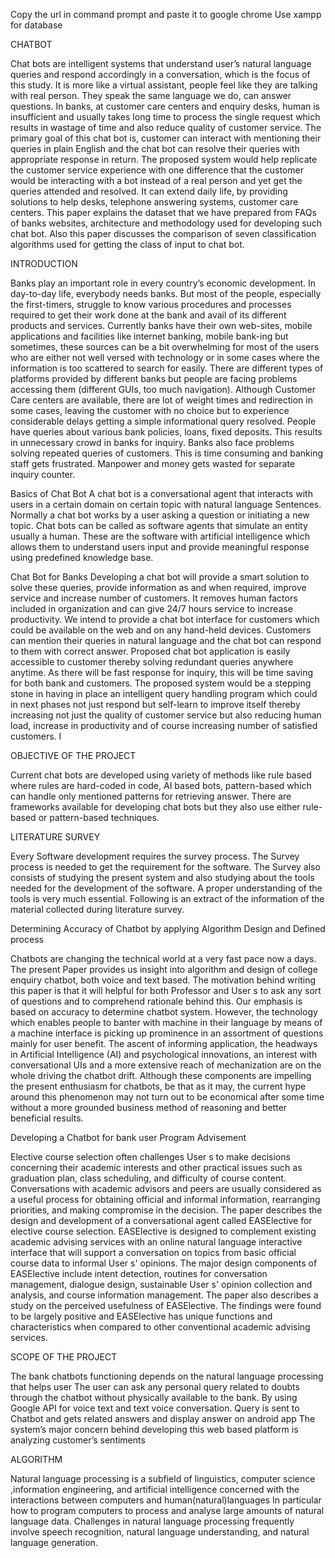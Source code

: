 Copy the url in command prompt and paste it to google chrome
Use xampp for database

CHATBOT 

Chat bots are intelligent systems that understand user’s natural language queries and respond accordingly in a conversation, which is the focus of this study. It is more like a virtual assistant, people feel like they are talking with real person. They speak the same language we do, can answer questions. In banks, at customer care centers and enquiry desks, human is insufficient and usually takes long time to process the single request which results in wastage of time and also reduce quality of customer service. The primary goal of this chat bot is, customer can interact with mentioning their queries in plain English and the chat bot can resolve their queries with appropriate response in return. The proposed system would help replicate the customer service experience with one difference that the customer would be interacting with a bot instead of a real person and yet get the queries attended and resolved. It can extend daily life, by providing solutions to help desks, telephone answering systems, customer care centers. This paper explains the dataset that we have prepared from FAQs of banks websites, architecture and methodology used for developing such chat bot. Also this paper discusses the comparison of seven classification algorithms used for getting the class of input to chat bot.

INTRODUCTION

Banks play an important role in every country’s economic development. In day-to-day life, everybody needs banks. But most of the people, especially the first-timers, struggle to know various procedures and processes required to get their work done at the bank and avail of its different products and services. Currently banks have their own web-sites, mobile applications and facilities like internet banking, mobile bank-ing but sometimes, these sources can be a bit overwhelming for most of the users who are either not well versed with technology or in some cases where the information is too scattered to search for easily. There are different types of platforms provided by different banks but people are facing problems accessing them (different GUIs, too much navigation). Although Customer Care centers are available, there are lot of weight times and redirection in some cases, leaving the customer with no choice but to experience considerable delays getting a simple informational query resolved. People have queries about various bank policies, loans, fixed deposits. This results in unnecessary crowd in banks for inquiry. Banks also face problems solving repeated queries of customers. This is time consuming and banking staff gets frustrated. Manpower and money gets wasted for separate inquiry counter.

Basics of Chat Bot
 A chat bot is a conversational agent that interacts with users in a certain domain on certain topic with natural language Sentences. Normally a chat bot works by a user asking a question or initiating a new topic. Chat bots can be called as software agents that simulate an entity usually a human. These are the software with artificial intelligence which allows them to understand users input and provide meaningful response using predefined knowledge base.

Chat Bot for Banks
 Developing a chat bot will provide a smart solution to solve these queries, provide information as and when required, improve service and increase number of customers. It removes human factors included in organization and can give 24/7 hours service to increase productivity. 
We intend to provide a chat bot interface for customers which could be available on the web and on any hand-held devices. Customers can mention their queries in natural language and the chat bot can respond to them with correct answer. Proposed chat bot application is easily accessible to customer thereby solving redundant queries anywhere anytime. As there will be fast response for inquiry, this will be time saving for both bank and customers. The proposed system would be a stepping stone in having in place an intelligent query handling program which could in next phases not just respond but self-learn to improve itself thereby increasing not just the quality of customer service but also reducing human load, increase in productivity and of course increasing number of satisfied customers. I

OBJECTIVE OF THE PROJECT

Current chat bots are developed using variety of methods like rule based where rules are hard-coded in code, AI based bots, pattern-based which can handle only mentioned patterns for retrieving answer. There are frameworks available for developing chat bots but they also use either rule-based or pattern-based techniques. 

LITERATURE SURVEY

Every Software development requires the survey process. The Survey process is needed to get the requirement for the software. The Survey also consists of studying the present system and also studying about the tools needed for the development of the software. A proper understanding of the tools is very much essential. Following is an extract of the information of the material collected during literature survey.

Determining Accuracy of Chatbot by applying Algorithm Design and Defined process

Chatbots are changing the technical world at a very fast pace now a days. The present Paper provides us insight into algorithm and design of college enquiry chatbot, both voice and text based. The motivation behind writing this paper is that it will helpful for both Professor and User s to ask any sort of questions and to comprehend rationale behind this. 
Our emphasis is based on accuracy to determine chatbot system. However, the technology which enables people to banter with machine in their language by means of a machine interface is picking up prominence in an assortment of questions mainly for user benefit. The ascent of informing application, the headways in Artificial Intelligence (AI) and psychological innovations, an interest with conversational UIs and a more extensive reach of mechanization are on the whole driving the chatbot drift. Although these components are impelling the present enthusiasm for chatbots, be that as it may, the current hype around this phenomenon may not turn out to be economical after some time without a more grounded business method of reasoning and better beneficial results.

Developing a Chatbot for bank user Program Advisement

Elective course selection often challenges User s to make decisions concerning their academic interests and other practical issues such as graduation plan, class scheduling, and difficulty of course content. Conversations with academic advisors and peers are usually considered as a useful process for obtaining official and informal information, rearranging priorities, and making compromise in the decision. The paper describes the design and development of a conversational agent called EASElective for elective course selection. EASElective is designed to complement existing academic advising services with an online natural language interactive interface that will support a conversation on topics from basic official course data to informal User s' opinions. The major design components of EASElective include intent detection, routines for conversation management, dialogue design, sustainable User s' opinion collection and analysis, and course information management. The paper also describes a study on the perceived usefulness of EASElective. The findings were found to be largely positive and EASElective has unique functions and characteristics when compared to other conventional academic advising services.

SCOPE OF THE PROJECT

The bank chatbots functioning depends on the natural language processing that helps user 
The user can ask any personal query related to doubts through the chatbot without physically available to the bank.
By using Google API for voice text and text voice conversation.
Query is sent to Chatbot and gets related answers and display answer on android app
The system’s major concern behind developing this web based platform is analyzing customer’s sentiments

ALGORITHM

Natural language processing is a subfield of linguistics, computer science ,information engineering, and artificial intelligence concerned with the interactions between computers and human(natural)languages
In particular how to program computers to process and analyse large amounts of natural language data. 
Challenges in natural language processing frequently involve speech recognition, natural language understanding, and natural language generation.

